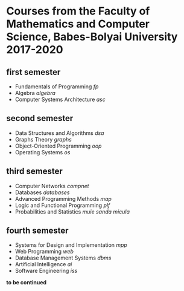 # Courses from the Faculty of Mathematics and Computer Science, Babes-Bolyai University 2017-2020

## first semester
- Fundamentals of Programming *fp*
- Algebra *algebra*
- Computer Systems Architecture *asc*

## second semester
- Data Structures and Algorithms *dsa*
- Graphs Theory *graphs*
- Object-Oriented Programming *oop*
- Operating Systems *os*

## third semester
- Computer Networks *compnet*
- Databases *databases*
- Advanced Programming Methods *map*
- Logic and Functional Programming *plf*
- Probabilities and Statistics *muie sanda micula*

## fourth semester
- Systems for Design and Implementation *mpp*
- Web Programming *web*
- Database Management Systems *dbms*
- Artificial Intelligence *ai*
- Software Engineering *iss*

**to be continued**
